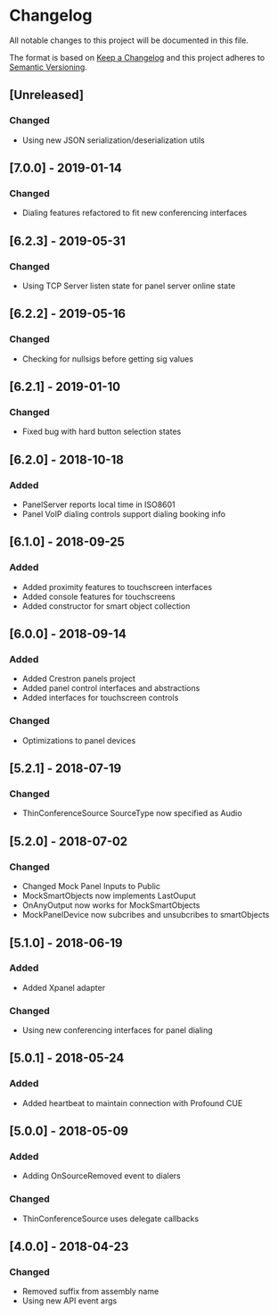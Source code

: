 # Changelog
All notable changes to this project will be documented in this file.

The format is based on [Keep a Changelog](http://keepachangelog.com/en/1.0.0/)
and this project adheres to [Semantic Versioning](http://semver.org/spec/v2.0.0.html).

## [Unreleased]
### Changed
 - Using new JSON serialization/deserialization utils

## [7.0.0] - 2019-01-14
### Changed
 - Dialing features refactored to fit new conferencing interfaces

## [6.2.3] - 2019-05-31
### Changed
 - Using TCP Server listen state for panel server online state

## [6.2.2] - 2019-05-16
### Changed
 - Checking for nullsigs before getting sig values

## [6.2.1] - 2019-01-10
### Changed
 - Fixed bug with hard button selection states

## [6.2.0] - 2018-10-18
### Added
 - PanelServer reports local time in ISO8601
 - Panel VoIP dialing controls support dialing booking info

## [6.1.0] - 2018-09-25
### Added
 - Added proximity features to touchscreen interfaces
 - Added console features for touchscreens
 - Added constructor for smart object collection

## [6.0.0] - 2018-09-14
### Added
 - Added Crestron panels project
 - Added panel control interfaces and abstractions
 - Added interfaces for touchscreen controls

### Changed
 - Optimizations to panel devices

## [5.2.1] - 2018-07-19
### Changed
 - ThinConferenceSource SourceType now specified as Audio

## [5.2.0] - 2018-07-02
### Changed
 - Changed Mock Panel Inputs to Public
 - MockSmartObjects now implements LastOuput
 - OnAnyOutput now works for MockSmartObjects
 - MockPanelDevice now subcribes and unsubcribes to smartObjects

## [5.1.0] - 2018-06-19
### Added
 - Added Xpanel adapter

### Changed
 - Using new conferencing interfaces for panel dialing

## [5.0.1] - 2018-05-24
### Added
 - Added heartbeat to maintain connection with Profound CUE
 
## [5.0.0] - 2018-05-09
### Added
 - Adding OnSourceRemoved event to dialers

### Changed
 - ThinConferenceSource uses delegate callbacks

## [4.0.0] - 2018-04-23
### Changed
 - Removed suffix from assembly name
 - Using new API event args
